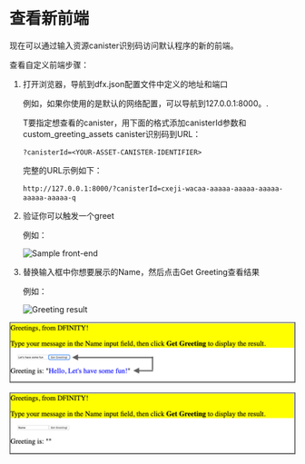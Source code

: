 # 查看新前端

现在可以通过输入资源canister识别码访问默认程序的新的前端。

查看自定义前端步骤：

1. 打开浏览器，导航到dfx.json配置文件中定义的地址和端口

   例如，如果你使用的是默认的网络配置，可以导航到127.0.0.1:8000。.

   T要指定想查看的canister，用下面的格式添加canisterId参数和custom\_greeting\_assets canister识别码到URL：

   ```text
   ?canisterId=<YOUR-ASSET-CANISTER-IDENTIFIER>
   ```

   完整的URL示例如下：

   ```text
   http://127.0.0.1:8000/?canisterId=cxeji-wacaa-aaaaa-aaaaa-aaaaa-aaaaa-aaaaa-q
   ```

2. 验证你可以触发一个greet

   例如：

   ![Sample front-end](https://sdk.dfinity.org/docs/developers-guide/_images/react-greeting.png)  

3. 替换输入框中你想要展示的Name，然后点击Get Greeting查看结果

   例如：

   ![Greeting result](https://sdk.dfinity.org/docs/developers-guide/_images/greeting-response.png)  

![](../../.gitbook/assets/greeting-response.png)

![](../../.gitbook/assets/image%20%2838%29.png)

###  <a id="_revise_the_front_end_and_test_your_changes"></a>

